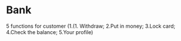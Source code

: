 # Bank
5 functions for customer
(1.(1. Withdraw; 2.Put in money; 3.Lock card; 4.Check the balance; 5.Your profile)
